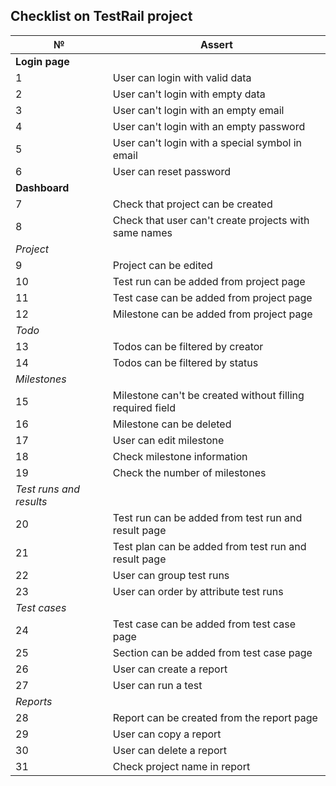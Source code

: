 ## Checklist on TestRail project

| №                     | Assert                                                         |
|-----------------------|----------------------------------------------------------------|
| **Login page**        |                                                                |
| 1                     | User can login with valid data                                 |
| 2                     | User can't login with empty data                               |
| 3                     | User can't login with an empty email                           |
| 4                     | User can't login with an empty password                        |
| 5                     | User can't login with a special symbol in email                |
| 6                     | User can reset password                                        |
| **Dashboard**         |                                                                |
| 7                     | Check that project can be created                              |
| 8                     | Check that user can't create projects with same names          |
| *Project*             |                                                                |
| 9                     | Project can be edited                                          |
| 10                    | Test run can be added from project page                        |
| 11                    | Test case can be added from project page                       |
| 12                    | Milestone can be added from project page                       |
| *Todo*                |                                                                |
| 13                    | Todos can be filtered by creator                               |
| 14                    | Todos can be filtered by status                                |
| *Milestones*          |                                                                |
| 15                    | Milestone can't be created without filling required field      |
| 16                    | Milestone can be deleted                                       |
| 17                    | User can edit milestone                                        |
| 18                    | Check milestone information                                    |
| 19                    | Check the number of milestones                                 |
|*Test runs and results*|                                                                |
| 20                    | Test run can be added from test run and result page            |
| 21                    | Test plan can be added from test run and result page           |
| 22                    | User can group test runs                                       |
| 23                    | User can order by attribute test runs                          |
| *Test cases*          |                                                                |
| 24                    | Test case can be added from test case page                     |
| 25                    | Section can be added from test case page                       |
| 26                    | User can create a report                                       |
| 27                    | User can run a test                                            |
| *Reports*             |                                                                |
| 28                    | Report can be created from the report page                     |
| 29                    | User can copy a report                                         |
| 30                    | User can delete a report                                       |
| 31                    | Check project name in report                                   |
